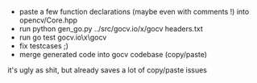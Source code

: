* paste a few function declarations (maybe even with comments !) into opencv/Core.hpp
* run python gen_go.py ../src/gocv.io/x/gocv  headers.txt
* run go test gocv.io\x\gocv
* fix testcases ;)
* merge generated code into gocv codebase (copy/paste)

it's ugly as shit, but already saves a lot of copy/paste issues
